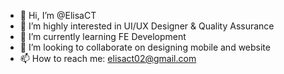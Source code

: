 - 👋 Hi, I’m @ElisaCT
- 👀 I’m highly interested in UI/UX Designer & Quality Assurance
- 🌱 I’m currently learning FE Development
- 💞️ I’m looking to collaborate on designing mobile and website
- 📫 How to reach me: elisact02@gmail.com

<!---
ElisaCT/ElisaCT is a ✨ special ✨ repository because its `README.md` (this file) appears on your GitHub profile.
You can click the Preview link to take a look at your changes.
--->
